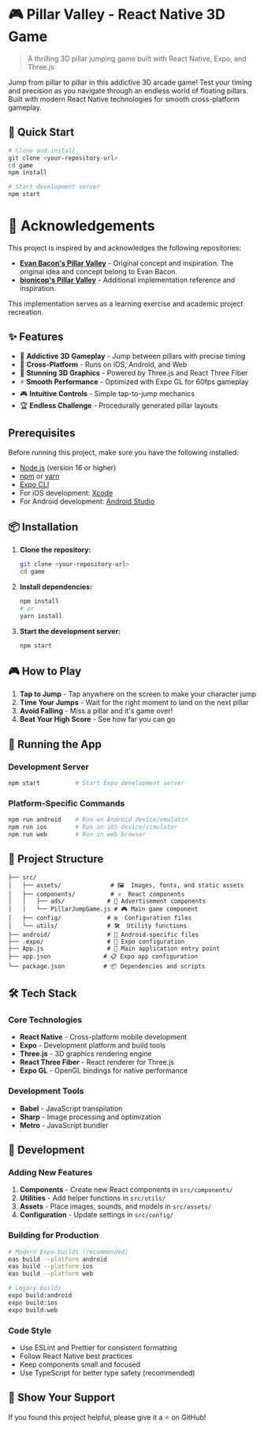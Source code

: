 # 🎮 Pillar Valley - React Native 3D Game

> A thrilling 3D pillar jumping game built with React Native, Expo, and Three.js

Jump from pillar to pillar in this addictive 3D arcade game! Test your timing and precision as you navigate through an endless world of floating pillars. Built with modern React Native technologies for smooth cross-platform gameplay.

## 🚀 Quick Start

```bash
# Clone and install
git clone <your-repository-url>
cd game
npm install

# Start development server
npm start
```

# 🙏 Acknowledgements

This project is inspired by and acknowledges the following repositories:

- **[Evan Bacon's Pillar Valley](https://github.com/EvanBacon/pillar-valley)** - Original concept and inspiration. The original idea and concept belong to Evan Bacon.
- **[bionicop's Pillar Valley](https://github.com/bionicop/pillar-valley)** - Additional implementation reference and inspiration.

This implementation serves as a learning exercise and academic project recreation.

## ✨ Features

- 🎯 **Addictive 3D Gameplay** - Jump between pillars with precise timing
- 📱 **Cross-Platform** - Runs on iOS, Android, and Web
- 🎨 **Stunning 3D Graphics** - Powered by Three.js and React Three Fiber
- ⚡ **Smooth Performance** - Optimized with Expo GL for 60fps gameplay
- 🎮 **Intuitive Controls** - Simple tap-to-jump mechanics
- 🏆 **Endless Challenge** - Procedurally generated pillar layouts

## Prerequisites

Before running this project, make sure you have the following installed:

- [Node.js](https://nodejs.org/) (version 16 or higher)
- [npm](https://www.npmjs.com/) or [yarn](https://yarnpkg.com/)
- [Expo CLI](https://docs.expo.dev/get-started/installation/)
- For iOS development: [Xcode](https://developer.apple.com/xcode/)
- For Android development: [Android Studio](https://developer.android.com/studio)

## 📦 Installation

1. **Clone the repository:**
   ```bash
   git clone <your-repository-url>
   cd game
   ```

2. **Install dependencies:**
   ```bash
   npm install
   # or
   yarn install
   ```

3. **Start the development server:**
   ```bash
   npm start
   ```

## 🎮 How to Play

1. **Tap to Jump** - Tap anywhere on the screen to make your character jump
2. **Time Your Jumps** - Wait for the right moment to land on the next pillar
3. **Avoid Falling** - Miss a pillar and it's game over!
4. **Beat Your High Score** - See how far you can go

## 🚀 Running the App

### Development Server
```bash
npm start          # Start Expo development server
```

### Platform-Specific Commands
```bash
npm run android    # Run on Android device/emulator
npm run ios        # Run on iOS device/simulator  
npm run web        # Run in web browser
```

## 📁 Project Structure

```
├── src/
│   ├── assets/              # 🖼️  Images, fonts, and static assets
│   ├── components/          # ⚛️  React components
│   │   ├── ads/            # 📢 Advertisement components
│   │   └── PillarJumpGame.js # 🎮 Main game component
│   ├── config/             # ⚙️  Configuration files
│   └── utils/              # 🛠️  Utility functions
├── android/                # 🤖 Android-specific files
├── .expo/                  # 📱 Expo configuration
├── App.js                  # 🚀 Main application entry point
├── app.json               # 📋 Expo app configuration
└── package.json           # 📦 Dependencies and scripts
```

## 🛠️ Tech Stack

### Core Technologies
- **React Native** - Cross-platform mobile development
- **Expo** - Development platform and build tools
- **Three.js** - 3D graphics rendering engine
- **React Three Fiber** - React renderer for Three.js
- **Expo GL** - OpenGL bindings for native performance

### Development Tools
- **Babel** - JavaScript transpilation
- **Sharp** - Image processing and optimization
- **Metro** - JavaScript bundler

## 🔧 Development

### Adding New Features
1. **Components** - Create new React components in `src/components/`
2. **Utilities** - Add helper functions in `src/utils/`
3. **Assets** - Place images, sounds, and models in `src/assets/`
4. **Configuration** - Update settings in `src/config/`

### Building for Production

```bash
# Modern Expo builds (recommended)
eas build --platform android
eas build --platform ios
eas build --platform web

# Legacy builds
expo build:android
expo build:ios
expo build:web
```

### Code Style
- Use ESLint and Prettier for consistent formatting
- Follow React Native best practices
- Keep components small and focused
- Use TypeScript for better type safety (recommended)


## 🌟 Show Your Support

If you found this project helpful, please give it a ⭐ on GitHub!
